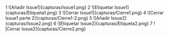 1 ![Añadir Issue1]{capturas/Issue1.png}
2 ![Etiquetar Issue1]{capturas/Etiqueta1.png}
3 ![Cerrar Issue1]{capturas/Cierre1.png}
4 ![Cerrar Issue1 parte 2]{capturas/Cierre1-2.png}
5 ![Añadir Issue2]{capturas/Issue2.png}
6 ![Etiquetar Issue2]{capturas/Etiqueta2.png}
7 ![Cerrar Issue2]{capturas/Cierre2.png}